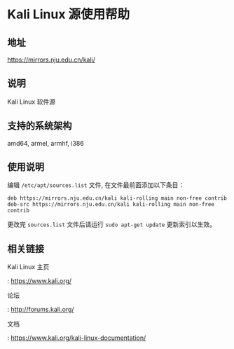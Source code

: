 # Kali Linux 源使用帮助

## 地址

<https://mirrors.nju.edu.cn/kali/>

## 说明

Kali Linux 软件源

## 支持的系统架构

amd64, armel, armhf, i386

## 使用说明

编辑 `/etc/apt/sources.list`  文件,
在文件最前面添加以下条目：

    deb https://mirrors.nju.edu.cn/kali kali-rolling main non-free contrib
    deb-src https://mirrors.nju.edu.cn/kali kali-rolling main non-free contrib

更改完 `sources.list`  文件后请运行
`sudo apt-get update` 更新索引以生效。

## 相关链接

Kali Linux 主页

:   <https://www.kali.org/>

论坛

:   <http://forums.kali.org/>

文档

:   <https://www.kali.org/kali-linux-documentation/>
